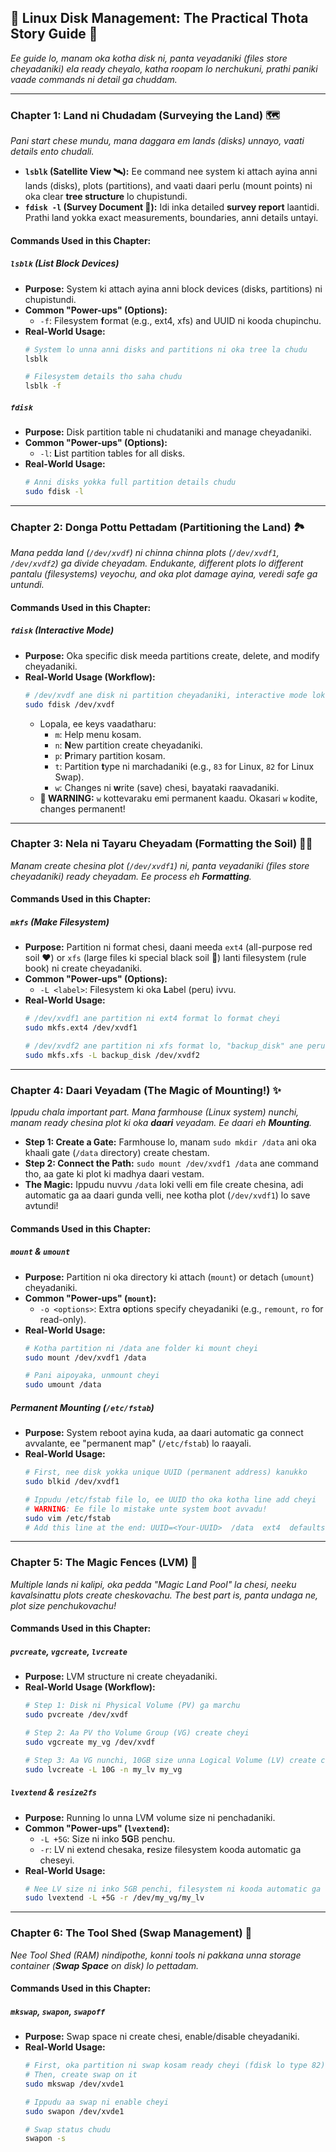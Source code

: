 ## 💾 **Linux Disk Management: The Practical Thota Story Guide** 🌱

*Ee guide lo, manam oka kotha disk ni, panta veyadaniki (files store cheyadaniki) ela ready cheyalo, katha roopam lo nerchukuni, prathi paniki vaade commands ni detail ga chuddam.*

-----

### **Chapter 1: Land ni Chudadam (Surveying the Land) 🗺️**

*Pani start chese mundu, mana daggara em lands (disks) unnayo, vaati details ento chudali.*

  * **`lsblk` (Satellite View 🛰️):** Ee command nee system ki attach ayina anni lands (disks), plots (partitions), and vaati daari perlu (mount points) ni oka clear **tree structure** lo chupistundi.
  * **`fdisk -l` (Survey Document 📜):** Idi inka detailed **survey report** laantidi. Prathi land yokka exact measurements, boundaries, anni details untayi.

#### **Commands Used in this Chapter:**

##### **`lsblk`** (List Block Devices)

  * **Purpose:** System ki attach ayina anni block devices (disks, partitions) ni chupistundi.
  * **Common "Power-ups" (Options):**
      * `-f`: Filesystem **f**ormat (e.g., ext4, xfs) and UUID ni kooda chupinchu.
  * **Real-World Usage:**
    ```bash
    # System lo unna anni disks and partitions ni oka tree la chudu
    lsblk

    # Filesystem details tho saha chudu
    lsblk -f
    ```

##### **`fdisk`**

  * **Purpose:** Disk partition table ni chudataniki and manage cheyadaniki.
  * **Common "Power-ups" (Options):**
      * `-l`: **L**ist partition tables for all disks.
  * **Real-World Usage:**
    ```bash
    # Anni disks yokka full partition details chudu
    sudo fdisk -l
    ```

-----

### **Chapter 2: Donga Pottu Pettadam (Partitioning the Land) 🏞️**

*Mana pedda land (`/dev/xvdf`) ni chinna chinna plots (`/dev/xvdf1`, `/dev/xvdf2`) ga divide cheyadam. Endukante, different plots lo different pantalu (filesystems) veyochu, and oka plot damage ayina, veredi safe ga untundi.*

#### **Commands Used in this Chapter:**

##### **`fdisk`** (Interactive Mode)

  * **Purpose:** Oka specific disk meeda partitions create, delete, and modify cheyadaniki.
  * **Real-World Usage (Workflow):**
    ```bash
    # /dev/xvdf ane disk ni partition cheyadaniki, interactive mode loki vellu
    sudo fdisk /dev/xvdf
    ```
      * Lopala, ee keys vaadatharu:
          * `m`: Help menu kosam.
          * `n`: **N**ew partition create cheyadaniki.
          * `p`: **P**rimary partition kosam.
          * `t`: Partition **t**ype ni marchadaniki (e.g., `83` for Linux, `82` for Linux Swap).
          * `w`: Changes ni **w**rite (save) chesi, bayataki raavadaniki.
      * **🚨 WARNING:** `w` kottevaraku emi permanent kaadu. Okasari `w` kodite, changes permanent\!

-----

### **Chapter 3: Nela ni Tayaru Cheyadam (Formatting the Soil) 👨‍🌾**

*Manam create chesina plot (`/dev/xvdf1`) ni, panta veyadaniki (files store cheyadaniki) ready cheyadam. Ee process eh **Formatting**.*

#### **Commands Used in this Chapter:**

##### **`mkfs`** (Make Filesystem)

  * **Purpose:** Partition ni format chesi, daani meeda `ext4` (all-purpose red soil ❤️) or `xfs` (large files ki special black soil 🖤) lanti filesystem (rule book) ni create cheyadaniki.
  * **Common "Power-ups" (Options):**
      * `-L <label>`: Filesystem ki oka **L**abel (peru) ivvu.
  * **Real-World Usage:**
    ```bash
    # /dev/xvdf1 ane partition ni ext4 format lo format cheyi
    sudo mkfs.ext4 /dev/xvdf1

    # /dev/xvdf2 ane partition ni xfs format lo, "backup_disk" ane peru tho format cheyi
    sudo mkfs.xfs -L backup_disk /dev/xvdf2
    ```

-----

### **Chapter 4: Daari Veyadam (The Magic of Mounting\!) ✨**

*Ippudu chala important part. Mana farmhouse (Linux system) nunchi, manam ready chesina plot ki oka **daari** veyadam. Ee daari eh **Mounting**.*

  * **Step 1: Create a Gate:** Farmhouse lo, manam `sudo mkdir /data` ani oka khaali gate (`/data` directory) create chestam.
  * **Step 2: Connect the Path:** `sudo mount /dev/xvdf1 /data` ane command tho, aa gate ki plot ki madhya daari vestam.
  * **The Magic:** Ippudu nuvvu `/data` loki velli em file create chesina, adi automatic ga aa daari gunda velli, nee kotha plot (`/dev/xvdf1`) lo save avtundi\!

#### **Commands Used in this Chapter:**

##### **`mount`** & **`umount`**

  * **Purpose:** Partition ni oka directory ki attach (`mount`) or detach (`umount`) cheyadaniki.
  * **Common "Power-ups" (`mount`):**
      * `-o <options>`: Extra **o**ptions specify cheyadaniki (e.g., `remount`, `ro` for read-only).
  * **Real-World Usage:**
    ```bash
    # Kotha partition ni /data ane folder ki mount cheyi
    sudo mount /dev/xvdf1 /data

    # Pani aipoyaka, unmount cheyi
    sudo umount /data
    ```

##### **Permanent Mounting (`/etc/fstab`)**

  * **Purpose:** System reboot ayina kuda, aa daari automatic ga connect avvalante, ee "permanent map" (`/etc/fstab`) lo raayali.
  * **Real-World Usage:**
    ```bash
    # First, nee disk yokka unique UUID (permanent address) kanukko
    sudo blkid /dev/xvdf1

    # Ippudu /etc/fstab file lo, ee UUID tho oka kotha line add cheyi
    # WARNING: Ee file lo mistake unte system boot avvadu!
    sudo vim /etc/fstab
    # Add this line at the end: UUID=<Your-UUID>  /data  ext4  defaults  0  2
    ```

-----

### **Chapter 5: The Magic Fences (LVM) 🧱**

*Multiple lands ni kalipi, oka pedda "Magic Land Pool" la chesi, neeku kavalsinattu plots create cheskovachu. The best part is, panta undaga ne, plot size penchukovachu\!*

#### **Commands Used in this Chapter:**

##### **`pvcreate`**, **`vgcreate`**, **`lvcreate`**

  * **Purpose:** LVM structure ni create cheyadaniki.
  * **Real-World Usage (Workflow):**
    ```bash
    # Step 1: Disk ni Physical Volume (PV) ga marchu
    sudo pvcreate /dev/xvdf

    # Step 2: Aa PV tho Volume Group (VG) create cheyi
    sudo vgcreate my_vg /dev/xvdf

    # Step 3: Aa VG nunchi, 10GB size unna Logical Volume (LV) create cheyi
    sudo lvcreate -L 10G -n my_lv my_vg
    ```

##### **`lvextend`** & **`resize2fs`**

  * **Purpose:** Running lo unna LVM volume size ni penchadaniki.
  * **Common "Power-ups" (`lvextend`):**
      * `-L +5G`: Size ni inko **5G**B penchu.
      * `-r`: LV ni extend chesaka, **r**esize filesystem kooda automatic ga cheseyi.
  * **Real-World Usage:**
    ```bash
    # Nee LV size ni inko 5GB penchi, filesystem ni kooda automatic ga resize cheyi
    sudo lvextend -L +5G -r /dev/my_vg/my_lv
    ```

-----

### **Chapter 6: The Tool Shed (Swap Management) 🧰**

*Nee Tool Shed (RAM) nindipothe, konni tools ni pakkana unna storage container (**Swap Space** on disk) lo pettadam.*

#### **Commands Used in this Chapter:**

##### **`mkswap`**, **`swapon`**, **`swapoff`**

  * **Purpose:** Swap space ni create chesi, enable/disable cheyadaniki.
  * **Real-World Usage:**
    ```bash
    # First, oka partition ni swap kosam ready cheyi (fdisk lo type 82)
    # Then, create swap on it
    sudo mkswap /dev/xvde1

    # Ippudu aa swap ni enable cheyi
    sudo swapon /dev/xvde1

    # Swap status chudu
    swapon -s
    ```